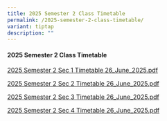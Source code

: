 ```yaml
---
title: 2025 Semester 2 Class Timetable
permalink: /2025-semester-2-class-timetable/
variant: tiptap
description: ""
---
```

<h4>2025 Semester 2 Class Timetable</h4>
<p><a href="/files/Latest Updates/2025S2S126_Jun.pdf" rel="noopener nofollow" target="_blank">2025 Semester 2 Sec 1 Timetable 26_June_2025.pdf</a>
</p>
<p><a href="/files/Latest Updates/2025S2S226_Jun.pdf" rel="noopener nofollow" target="_blank">2025 Semester 2 Sec 2 Timetable 26_June_2025.pdf</a>
</p>
<p><a href="/files/Latest Updates/2025S2S326_Jun.pdf" rel="noopener nofollow" target="_blank">2025 Semester 2 Sec 3 Timetable 26_June_2025.pdf</a>
</p>
<p><a href="/files/Latest Updates/2025S2S426_Jun.pdf" rel="noopener nofollow" target="_blank">2025 Semester 2 Sec 4 Timetable 26_June_2025.pdf</a>
</p>